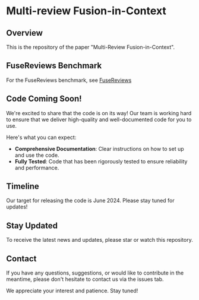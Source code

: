 # Multi-review Fusion-in-Context

## Overview
This is the repository of the paper "Multi-Review Fusion-in-Context".

## FuseReviews Benchmark
For the FuseReviews benchmark, see [FuseReviews](https://fusereviews.github.io/)

## Code Coming Soon!
We're excited to share that the code is on its way! 
Our team is working hard to ensure that we deliver high-quality and well-documented code for you to use. 

Here's what you can expect:
* **Comprehensive Documentation**: Clear instructions on how to set up and use the code.
* **Fully Tested**: Code that has been rigorously tested to ensure reliability and performance.

## Timeline
Our target for releasing the code is June 2024. Please stay tuned for updates!

## Stay Updated
To receive the latest news and updates, please star or watch this repository.

## Contact
If you have any questions, suggestions, or would like to contribute in the meantime, please don't hesitate to contact us via the issues tab.

We appreciate your interest and patience. Stay tuned!
